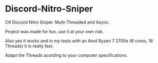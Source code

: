 # Discord-Nitro-Sniper
C# Discord Nitro Sniper. Multi-Threaded and Async.

Project was made for fun, use it at your own risk.

Also yes it works and in my tests with an Amd Ryzen 7 2700x (8 cores, 16 Threads) it is really fast.

Adapt the Threads acording to your computer specifications.
